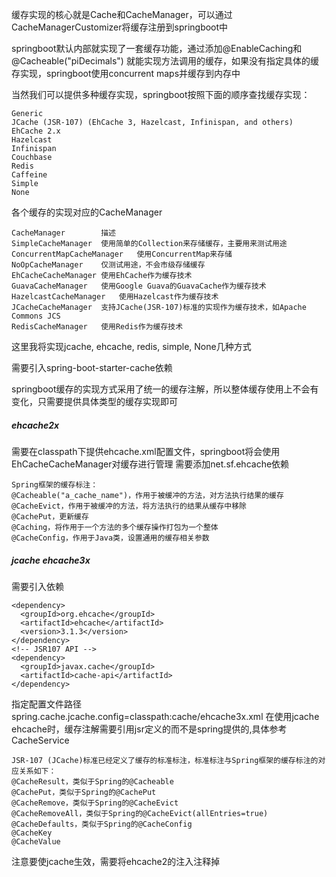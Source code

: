缓存实现的核心就是Cache和CacheManager，可以通过CacheManagerCustomizer将缓存注册到springboot中

springboot默认内部就实现了一套缓存功能，通过添加@EnableCaching和@Cacheable("piDecimals")
就能实现方法调用的缓存，如果没有指定具体的缓存实现，springboot使用concurrent maps并缓存到内存中

当然我们可以提供多种缓存实现，springboot按照下面的顺序查找缓存实现：
```
Generic
JCache (JSR-107) (EhCache 3, Hazelcast, Infinispan, and others)
EhCache 2.x
Hazelcast
Infinispan
Couchbase
Redis
Caffeine
Simple
None
```

各个缓存的实现对应的CacheManager
```
CacheManager	    描述
SimpleCacheManager	使用简单的Collection来存储缓存，主要用来测试用途
ConcurrentMapCacheManager	使用ConcurrentMap来存储
NoOpCacheManager	仅测试用途，不会市级存储缓存
EhCacheCacheManager	使用EhCache作为缓存技术
GuavaCacheManager	使用Google Guava的GuavaCache作为缓存技术
HazelcastCacheManager	使用Hazelcast作为缓存技术
JCacheCacheManager	支持JCache(JSR-107)标准的实现作为缓存技术，如Apache Commons JCS
RedisCacheManager	使用Redis作为缓存技术
```

这里我将实现jcache, ehcache, redis, simple, None几种方式

需要引入spring-boot-starter-cache依赖

springboot缓存的实现方式采用了统一的缓存注解，所以整体缓存使用上不会有变化，只需要提供具体类型的缓存实现即可


##### ehcache2x
需要在classpath下提供ehcache.xml配置文件，springboot将会使用EhCacheCacheManager对缓存进行管理
需要添加net.sf.ehcache依赖
```
Spring框架的缓存标注：
@Cacheable("a_cache_name")，作用于被缓冲的方法，对方法执行结果的缓存
@CacheEvict，作用于被缓冲的方法，将方法执行的结果从缓存中移除
@CachePut，更新缓存
@Caching，将作用于一个方法的多个缓存操作打包为一个整体
@CacheConfig，作用于Java类，设置通用的缓存相关参数
```

##### jcache ehcache3x
需要引入依赖
```
<dependency>
  <groupId>org.ehcache</groupId>
  <artifactId>ehcache</artifactId>
  <version>3.1.3</version>
</dependency>
<!-- JSR107 API -->
<dependency>
  <groupId>javax.cache</groupId>
  <artifactId>cache-api</artifactId>
</dependency>
```
指定配置文件路径
spring.cache.jcache.config=classpath:cache/ehcache3x.xml
在使用jcache ehcache时，缓存注解需要引用jsr定义的而不是spring提供的,具体参考CacheService
```
JSR-107 (JCache)标准已经定义了缓存的标准标注，标准标注与Spring框架的缓存标注的对应关系如下：
@CacheResult，类似于Spring的@Cacheable
@CachePut，类似于Spring的@CachePut
@CacheRemove，类似于Spring的@CacheEvict
@CacheRemoveAll，类似于Spring的@CacheEvict(allEntries=true)
@CacheDefaults，类似于Spring的@CacheConfig
@CacheKey
@CacheValue
```
注意要使jcache生效，需要将ehcache2的注入注释掉
